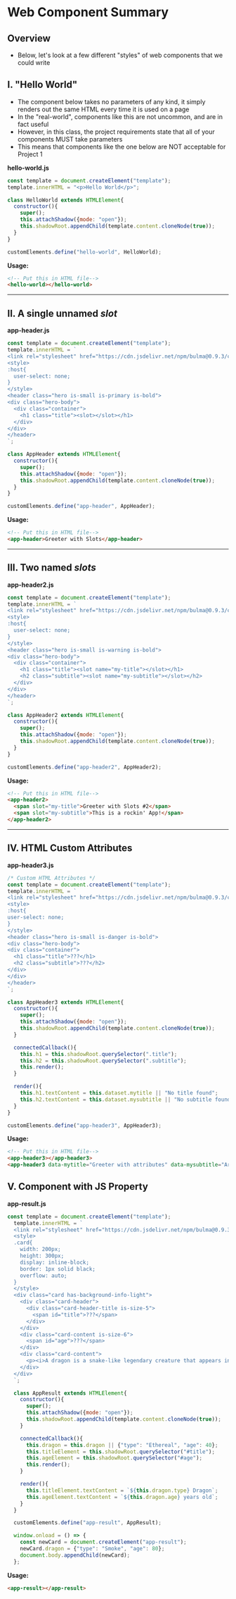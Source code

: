 # Web Component Summary

## Overview

- Below, let's look at a few different "styles" of web components that we could write


## I. "Hello World"
- The component below takes no parameters of any kind, it simply renders out the same HTML every time it is used on a page
- In the "real-world", components like this are not uncommon, and are in fact useful
- However, in this class, the project requirements state that all of your components MUST take parameters
- This means that components like the one below are NOT acceptable for Project 1

**hello-world.js**

```js
const template = document.createElement("template");
template.innerHTML = "<p>Hello World</p>";

class HelloWorld extends HTMLElement{
  constructor(){
    super();
    this.attachShadow({mode: "open"});
    this.shadowRoot.appendChild(template.content.cloneNode(true));
  }
} 

customElements.define("hello-world", HelloWorld);
```

**Usage:**

```html
<!-- Put this in HTML file-->
<hello-world></hello-world>
```

<hr>

## II. A single unnamed *slot*

**app-header.js**
```js
const template = document.createElement("template");
template.innerHTML = `
<link rel="stylesheet" href="https://cdn.jsdelivr.net/npm/bulma@0.9.3/css/bulma.min.css">
<style>
:host{
  user-select: none;
}
</style>
<header class="hero is-small is-primary is-bold">
<div class="hero-body">
  <div class="container">
    <h1 class="title"><slot></slot></h1>
  </div>
</div>
</header>
`;

class AppHeader extends HTMLElement{
  constructor(){
    super();
    this.attachShadow({mode: "open"});
    this.shadowRoot.appendChild(template.content.cloneNode(true));
  }
}

customElements.define("app-header", AppHeader);
```


**Usage:**

```html
<!-- Put this in HTML file-->
<app-header>Greeter with Slots</app-header>
```

<hr>

## III. Two named *slots*

**app-header2.js**

```js
const template = document.createElement("template");
template.innerHTML = `
<link rel="stylesheet" href="https://cdn.jsdelivr.net/npm/bulma@0.9.3/css/bulma.min.css">
<style>
:host{
  user-select: none;
}
</style>
<header class="hero is-small is-warning is-bold">
<div class="hero-body">
  <div class="container">
    <h1 class="title"><slot name="my-title"></slot></h1>
    <h2 class="subtitle"><slot name="my-subtitle"></slot></h2>
  </div>
</div>
</header>
`;

class AppHeader2 extends HTMLElement{
  constructor(){
    super();
    this.attachShadow({mode: "open"});
    this.shadowRoot.appendChild(template.content.cloneNode(true));
  }
}

customElements.define("app-header2", AppHeader2);
```


**Usage:**

```html
<!-- Put this in HTML file-->
<app-header2>
  <span slot="my-title">Greeter with Slots #2</span>	
  <span slot="my-subtitle">This is a rockin' App!</span>	
</app-header2>
```

<hr>

## IV. HTML Custom Attributes

**app-header3.js**

```js
/* Custom HTML Attributes */
const template = document.createElement("template");
template.innerHTML = `
<link rel="stylesheet" href="https://cdn.jsdelivr.net/npm/bulma@0.9.3/css/bulma.min.css">
<style>
:host{
user-select: none;
}
</style>
<header class="hero is-small is-danger is-bold">
<div class="hero-body">
<div class="container">
  <h1 class="title">???</h1>
  <h2 class="subtitle">???</h2>
</div>
</div>
</header>
`;

class AppHeader3 extends HTMLElement{
  constructor(){
    super();
    this.attachShadow({mode: "open"});
    this.shadowRoot.appendChild(template.content.cloneNode(true));
  }

  connectedCallback(){
    this.h1 = this.shadowRoot.querySelector(".title");
    this.h2 = this.shadowRoot.querySelector(".subtitle");
    this.render();
  }

  render(){
    this.h1.textContent = this.dataset.mytitle || "No title found";
    this.h2.textContent = this.dataset.mysubtitle || "No subtitle found";
  }
}

customElements.define("app-header3", AppHeader3);
```

**Usage:**

```html
<!-- Put this in HTML file-->
<app-header3></app-header3>
<app-header3 data-mytitle="Greeter with attributes" data-mysubtitle="Are we done yet?"></app-header3>
```

## V. Component with JS Property

**app-result.js**

```js
const template = document.createElement("template");
  template.innerHTML = `
  <link rel="stylesheet" href="https://cdn.jsdelivr.net/npm/bulma@0.9.3/css/bulma.min.css">
  <style>
  .card{
    width: 200px;
    height: 300px;
    display: inline-block;
    border: 1px solid black;
    overflow: auto;
  }
  </style>
  <div class="card has-background-info-light">
    <div class="card-header">
      <div class="card-header-title is-size-5">
        <span id="title">???</span>
      </div>
    </div>
    <div class="card-content is-size-6">
      <span id="age">???</span>
    </div>
    <div class="card-content">
      <p><i>A dragon is a snake-like legendary creature that appears in the folklore of many cultures worldwide. The earliest attested reports of draconic creatures resemble giant snakes. Draconic creatures are first described in the mythologies of the ancient Near East and appear in ancient Mesopotamian art and literature.</i></p>
    </div>
  </div>
  `;

  class AppResult extends HTMLElement{
    constructor(){
      super();
      this.attachShadow({mode: "open"});
      this.shadowRoot.appendChild(template.content.cloneNode(true));
    }

    connectedCallback(){
      this.dragon = this.dragon || {"type": "Ethereal", "age": 40};
      this.titleElement = this.shadowRoot.querySelector("#title");
      this.ageElement = this.shadowRoot.querySelector("#age");
      this.render();
    }

    render(){
      this.titleElement.textContent = `${this.dragon.type} Dragon`;
      this.ageElement.textContent = `${this.dragon.age} years old`;
    }
  }

  customElements.define("app-result", AppResult);

  window.onload = () => {
    const newCard = document.createElement("app-result");
    newCard.dragon = {"type": "Smoke", "age": 80};
    document.body.appendChild(newCard);
  };
```

**Usage:**

```html
<app-result></app-result>
```
